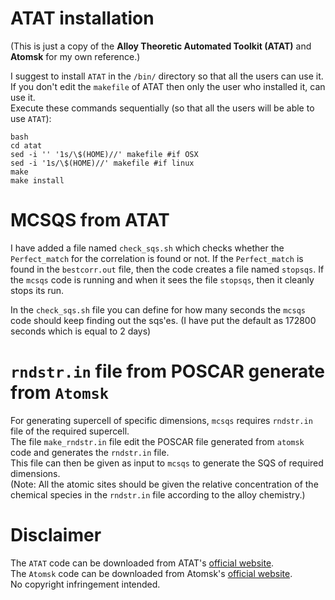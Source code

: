 # ATAT installation
(This is just a copy of the **Alloy Theoretic Automated Toolkit (ATAT)** and **Atomsk** for my own reference.)

I suggest to install `ATAT` in the `/bin/` directory so that all the users can use it. If you don't edit the `makefile` of ATAT then only the user who installed it, can use it.  
Execute these commands sequentially (so that all the users will be able to use `ATAT`):
````shell
bash
cd atat  
sed -i '' '1s/\$(HOME)//' makefile #if OSX  
sed -i '1s/\$(HOME)//' makefile #if linux  
make  
make install  
````
# MCSQS from ATAT
I have added a file named `check_sqs.sh` which checks whether the `Perfect_match` for the correlation is found or not. If the `Perfect_match` is found in the `bestcorr.out` file, then the code creates a file named `stopsqs`. If the `mcsqs` code is running and when it sees the file `stopsqs`, then it cleanly stops its run.

In the `check_sqs.sh` file you can define for how many seconds the `mcsqs` code should keep finding out the sqs'es. (I have put the default as 172800 seconds which is equal to 2 days)

# `rndstr.in` file from POSCAR generate from `Atomsk`
For generating supercell of specific dimensions, `mcsqs` requires `rndstr.in` file of the required supercell.  
The file `make_rndstr.in` file edit the POSCAR file generated from `atomsk` code and generates the `rndstr.in` file.  
This file can then be given as input to `mcsqs` to generate the SQS of required dimensions.  
(Note: All the atomic sites should be given the relative concentration of the chemical species in the `rndstr.in` file according to the alloy chemistry.)

# Disclaimer
The `ATAT` code can be downloaded from ATAT's [official website](https://www.brown.edu/Departments/Engineering/Labs/avdw/atat/).  
The `Atomsk` code can be downloaded from Atomsk's [official website](https://atomsk.univ-lille.fr/dl.php).  
No copyright infringement intended.